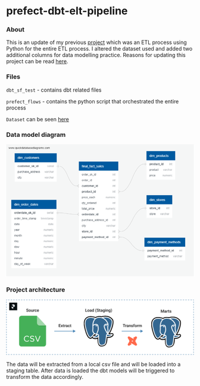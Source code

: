 # prefect-dbt-elt-pipeline

### About
This is an update of my previous [project](https://github.com/krtmlry/product_sales_2019) which was an ETL process using Python for the entire ETL process. I altered the dataset used and added two additional columns for data modelling practice.
Reasons for updating this project can be read [here](https://github.com/krtmlry/prefect-dbt-postgres/blob/main/Reason.md).

### Files
`dbt_sf_test` - contains dbt related files

`prefect_flows` - contains the python script that
orchestrated the entire process

`Dataset` can be seen [here](https://github.com/krtmlry/datasets/tree/main/merged_sales_csv)

### Data model diagram

![image](https://github.com/krtmlry/prefect-dbt-postgres/blob/main/img/datamodel.png)


### Project architecture

![image](https://github.com/krtmlry/prefect-dbt-postgres/blob/main/img/project%20diagram.png)

The data will be extracted from a local csv file and will be loaded into a staging table.
After data is loaded the dbt models will be triggered to transform the data accordingly.